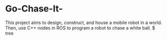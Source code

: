 # Go-Chase-It-

This project aims to design, construct, and house a mobile robot in a world. Then, use C++ nodes in ROS to program a robot to chase a white ball.
$ tree
